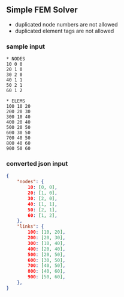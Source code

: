 ## Simple FEM Solver

* duplicated node numbers  are not allowed
* duplicated element tags are not allowed



### sample input

```
* NODES 
10 0 0
20 1 0
30 2 0
40 1 1
50 2 1
60 1 2

* ELEMS
100 10 20
200 20 30
300 10 40
400 20 40
500 20 50
600 30 50
700 40 50
800 40 60
900 50 60
```

### converted json input
```json
{
    "nodes": {
        10: [0, 0],
        20: [1, 0],
        30: [2, 0],
        40: [1, 1],
        50: [2, 1],
        60: [1, 2],
    },
    "links": {
        100: [10, 20],
        200: [20, 30],
        300: [10, 40],
        400: [20, 40],
        500: [20, 50],
        600: [30, 50],
        700: [40, 50],
        800: [40, 60],
        900: [50, 60],
    },
}
```